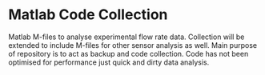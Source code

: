 Matlab Code Collection
=========

Matlab M-files to analyse experimental flow rate data. Collection will be extended to include M-files for other sensor analysis as well. Main purpose of repository is to act as backup and code collection. Code has not been optimised for performance just quick and dirty data analysis.
